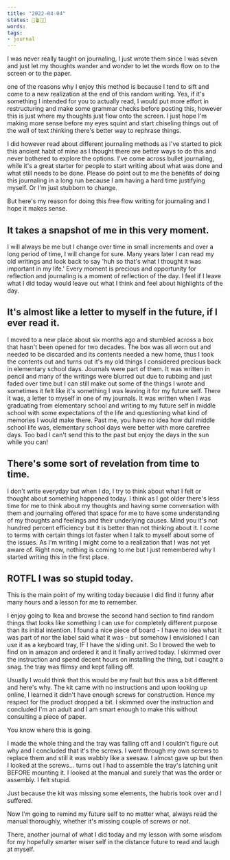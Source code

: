 ```yaml
---
title: "2022-04-04"
status: 🌱🪴🌲🍇
words:
tags:
- journal
---
```

I was never really taught on journaling, I just wrote them since I was seven and just let my thoughts wander and wonder to let the words flow on to the screen or to the paper. 

one of the reasons why I enjoy this method is because I tend to sift and come to a new realization at the end of this random writing. Yes, if it's something I intended for you to actually read, I would put more effort in restructuring and make some grammar checks before posting this, however this is just where my thoughts just flow onto the screen. I just hope I'm making more sense before my eyes squint and start chiseling things out of the wall of text thinking there's better way to rephrase things. 

I did however read about different journaling methods as I've started to pick this ancient habit of mine as I thought there are better ways to do this and never bothered to explore the options. I've come across bullet journaling, while it's a great starter for people to start writing about what was done and what still needs to be done. Please do point out to me the benefits of doing this journaling in a long run because I am having a hard time justifying myself. Or I'm just stubborn to change.

But here's  my reason for doing this free flow writing for journaling and I hope it makes sense.

## It takes a snapshot of me in this very moment.
I will always be me but I change over time in small increments and over a long period of time, I will change for sure. Many years later I can read my old writings and look back to say 'huh so that's what I thought it was important in my life.' Every moment is precious and opportunity for reflection and journaling is a moment of reflection of the day. I feel if I leave what I did today would leave out what I think and feel about highlights of the day. 

## It's almost like a letter to myself in the future, if I ever read it.
I moved to a new place about six months ago and stumbled across a box that hasn't been opened for two decades. The box was all worn out and needed to be discarded and its contents needed a new home, thus I took the contents out and turns out it's my old things I considered precious back in elementary school days. Journals were part of them. It was written in pencil and many of the writings were blurred out due to rubbing and just faded over time but I can still make out some of the things I wrote and sometimes it felt like it's something I was leaving it for my future self. There it was, a letter to myself in one of my journals. It was written when I was graduating from elementary school and writing to my future self in middle school with some expectations of the life and questioning what kind of memories I would make there. Past me, you have no idea how dull middle school life was, elementary school days were better with more carefree days. Too bad I can't send this to the past but enjoy the days in the sun while you can!

## There's some sort of revelation from time to time.
I don't write everyday but when I do, I try to think about what I felt or thought about something happened today. I think as I got older there's less time for me to think about my thoughts and having some conversation with them and journaling offered that space for me to have some understanding of my thoughts and feelings and their underlying causes. Mind you it's not hundred percent efficiency but it is better than not thinking about it. I come to terms with certain things lot faster when I talk to myself about some of the issues. As I'm writing I might come to a realization that I was not yet aware of. Right now, nothing is coming to me but I just remembered why I started writing this in the first place.

## ROTFL I was so stupid today.
This is the main point of my writing today because I did find it funny after many hours and a lesson for me to remember.

I enjoy going to Ikea and browse the second hand section to find random things that looks like something I can use for completely different purpose than its initial intention. I found a nice piece of board - I have no idea what it was part of nor the label said what it was - but somehow I envisioned I can use it as a keyboard tray, IF I have the sliding unit. So I browed the web to find on in amazon and ordered it and it finally arrived today. I skimmed over the instruction and spend decent hours on installing the thing, but I caught a snag. the tray was flimsy and kept falling off.

Usually I would think that this would be my fault but this was a bit different and here's why. The kit came with no instructions and upon looking up online, I learned it didn't have enough screws for construction. Hence my respect for the product dropped a bit. I skimmed over the instruction and concluded I'm an adult and I am smart enough to make this without consulting a piece of paper. 

You know where this is going. 

I made the whole thing and the tray was falling off and I couldn't figure out why and I concluded that it's the screws. I went through my own screws to replace them and still it was wabbly like a seesaw. I almost gave up but then I looked at the screws... turns out I had to assemble the tray's latching unit BEFORE mounting it. I looked at the manual and surely that was the order or assembly. I felt stupid. 

Just because the kit was missing some elements, the hubris took over and I suffered.

Now I'm going to remind my future self to no matter what, always read the manual thoroughly, whether it's missing couple of screws or not.

There, another journal of what I did today and my lesson with some wisdom for my hopefully smarter wiser self in the distance future to read and laugh at myself.